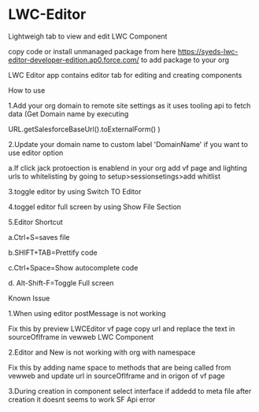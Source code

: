 
# LWC-Editor
Lightweigh tab to view and edit LWC Component

copy code or install unmanaged package from here  https://syeds-lwc-editor-developer-edition.ap0.force.com/
to add package to your org

LWC Editor app contains editor tab for editing and creating components

How to use

1.Add your org domain to remote site settings as it uses tooling api to fetch data (Get Domain name by executing 

URL.getSalesforceBaseUrl().toExternalForm() )

2.Update your domain name to custom label 'DomainName' if you want to use editor option 

a.If click jack protoection is enablend in your org add vf page and lighting urls to whitelisting by going to setup>sessionsetings>add whitlist

3.toggle editor by using Switch TO Editor

4.toggel editor full screen by using Show File Section

5.Editor Shortcut 

a.Ctrl+S=saves file 

b.SHIFT+TAB=Prettify code 

c.Ctrl+Space=Show autocomplete code 

d. Alt-Shift-F=Toggle Full screen




Known Issue

1.When using editor postMessage is not working 

Fix this by preview LWCEditor vf page copy url and replace the text in sourceOfIframe in vewweb LWC Component

2.Editor and New is not working with org with namespace

Fix this by adding name space to methods that are being called from vewweb and update url in sourceOfIframe and in origon of vf page

3.During creation in component select interface if addedd to meta file after creation it doesnt seems to work
SF Api error